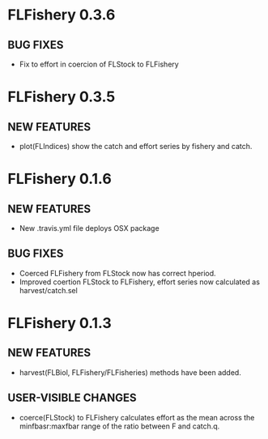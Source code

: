 
# FLFishery 0.3.6

## BUG FIXES

- Fix to effort in coercion of FLStock to FLFishery

# FLFishery 0.3.5

## NEW FEATURES

- plot(FLIndices) show the catch and effort series by fishery and catch.

# FLFishery 0.1.6

## NEW FEATURES

- New .travis.yml file deploys OSX package

## BUG FIXES

- Coerced FLFishery from FLStock now has correct hperiod.
- Improved coertion FLStock to FLFishery, effort series now calculated as harvest/catch.sel

# FLFishery 0.1.3

## NEW FEATURES

- harvest(FLBiol, FLFishery/FLFisheries) methods have been added.

## USER-VISIBLE CHANGES

- coerce(FLStock) to FLFishery calculates effort as the mean across the minfbasr:maxfbar range of the ratio between F and catch.q.
